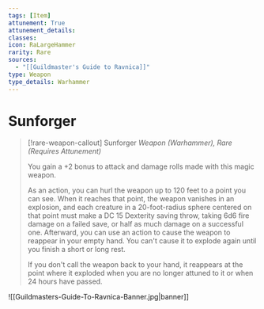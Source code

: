 ```yaml
---
tags: [Item]
attunement: True
attunement_details: 
classes: 
icon: RaLargeHammer
rarity: Rare
sources:
  - "[[Guildmaster's Guide to Ravnica]]"
type: Weapon
type_details: Warhammer
---
```

# Sunforger
>[!rare-weapon-callout] Sunforger
>*Weapon (Warhammer), Rare (Requires Attunement)*
>
>You gain a +2 bonus to attack and damage rolls made with this magic weapon.
>
>As an action, you can hurl the weapon up to 120 feet to a point you can see. When it reaches that point, the weapon vanishes in an explosion, and each creature in a 20-foot-radius sphere centered on that point must make a DC 15 Dexterity saving throw, taking 6d6 fire damage on a failed save, or half as much damage on a successful one. Afterward, you can use an action to cause the weapon to reappear in your empty hand. You can't cause it to explode again until you finish a short or long rest.
>
>If you don't call the weapon back to your hand, it reappears at the point where it exploded when you are no longer attuned to it or when 24 hours have passed.

![[Guildmasters-Guide-To-Ravnica-Banner.jpg|banner]]
